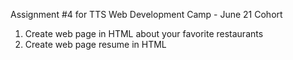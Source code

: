 Assignment #4 for TTS Web Development Camp - June 21 Cohort
1) Create web page in HTML about your favorite restaurants
2) Create web page resume in HTML